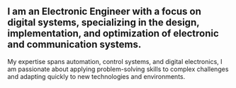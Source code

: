## I am an Electronic Engineer with a focus on digital systems, specializing in the design, implementation, and optimization of electronic and communication systems. 
My expertise spans automation, control systems, and digital electronics, I am passionate about applying problem-solving skills to complex challenges and adapting quickly to new technologies and environments.

<!--
**leandrinho1312/leandrinho1312** is a ✨ _special_ ✨ repository because its `README.md` (this file) appears on your GitHub profile.

Here are some ideas to get you started:

- 🔭 I’m currently working on ...
- 🌱 I’m currently learning ...
- 👯 I’m looking to collaborate on ...
- 🤔 I’m looking for help with ...
- 💬 Ask me about ...
- 📫 How to reach me: ...
- 😄 Pronouns: ...
- ⚡ Fun fact: ...
-->
